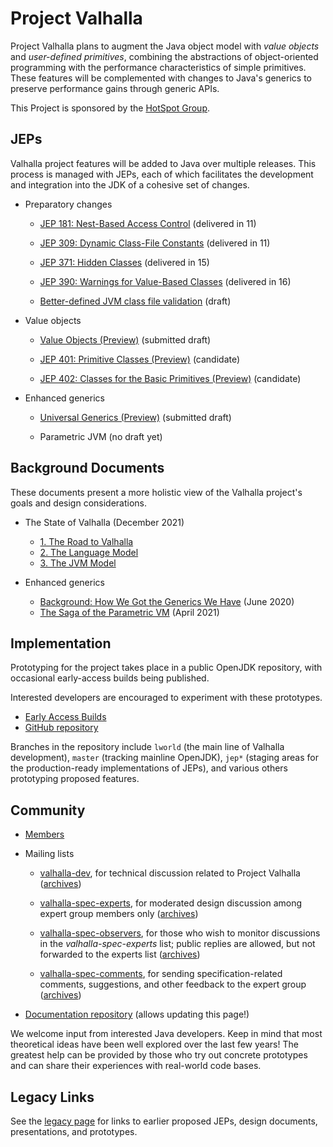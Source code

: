 # Project Valhalla

Project Valhalla plans to augment the Java object model with *value objects* and
*user-defined primitives*, combining the abstractions of object-oriented
programming with the performance characteristics of simple primitives.
These features will be complemented with changes to Java's generics to preserve
performance gains through generic APIs.

This Project is sponsored by the
[HotSpot Group](http://openjdk.java.net/groups/hotspot).

## JEPs

Valhalla project features will be added to Java over multiple releases.
This process is managed with JEPs, each of which facilitates the development and
integration into the JDK of a cohesive set of changes.

-   Preparatory changes

    -   [JEP 181: Nest-Based Access Control](https://openjdk.java.net/jeps/181)
        (delivered in 11)

    -   [JEP 309: Dynamic Class-File Constants](https://openjdk.java.net/jeps/309)
        (delivered in 11)

    -   [JEP 371: Hidden Classes](https://openjdk.java.net/jeps/371)
        (delivered in 15)

    -   [JEP 390: Warnings for Value-Based Classes](https://openjdk.java.net/jeps/390)
        (delivered in 16)

    -   [Better-defined JVM class file validation](https://openjdk.java.net/jeps/8267650)
        (draft)

-   Value objects

    -   [Value Objects (Preview)](https://openjdk.java.net/jeps/8277163)
        (submitted draft)

    -   [JEP 401: Primitive Classes (Preview)](https://openjdk.java.net/jeps/401)
        (candidate)

    -   [JEP 402: Classes for the Basic Primitives (Preview)](https://openjdk.java.net/jeps/402)
        (candidate)

-   Enhanced generics

    -   [Universal Generics (Preview)](https://openjdk.java.net/jeps/8261529)
        (submitted draft)

    -   Parametric JVM
        (no draft yet)

## Background Documents

These documents present a more holistic view of the Valhalla project's goals and
design considerations.

-   The State of Valhalla (December 2021)
    - [1. The Road to Valhalla](design-notes/state-of-valhalla/01-background)
    - [2. The Language Model](design-notes/state-of-valhalla/02-object-model)
    - [3. The JVM Model](design-notes/state-of-valhalla/03-vm-model)

-   Enhanced generics
    - [Background: How We Got the Generics We Have](design-notes/in-defense-of-erasure) (June 2020)
    - [The Saga of the Parametric VM](design-notes/parametric-vm/parametric-vm) (April 2021)

## Implementation

Prototyping for the project takes place in a public OpenJDK repository, with
occasional early-access builds being published.

Interested developers are encouraged to experiment with these prototypes.

-   [Early Access Builds](https://jdk.java.net/valhalla/)
-   [GitHub repository](https://github.com/openjdk/valhalla)

Branches in the repository include `lworld` (the main line of Valhalla
development), `master` (tracking mainline OpenJDK), `jep*` (staging areas for
the production-ready implementations of JEPs), and various others prototyping
proposed features.

## Community

-   [Members](http://openjdk.java.net/census#valhalla)

-   Mailing lists

    -   [valhalla-dev](http://mail.openjdk.java.net/mailman/listinfo/valhalla-dev),
        for technical discussion related to Project Valhalla
        ([archives](http://mail.openjdk.java.net/pipermail/valhalla-dev/))

    -   [valhalla-spec-experts](http://mail.openjdk.java.net/mailman/listinfo/valhalla-spec-experts),
        for moderated design discussion among expert group members only
        ([archives](http://mail.openjdk.java.net/pipermail/valhalla-spec-experts/))

    -   [valhalla-spec-observers](http://mail.openjdk.java.net/mailman/listinfo/valhalla-spec-observers),
        for those who wish to monitor discussions in the *valhalla-spec-experts*
        list; public replies are allowed, but not forwarded to the experts list
        ([archives](http://mail.openjdk.java.net/pipermail/valhalla-spec-observers/))

    -   [valhalla-spec-comments](http://mail.openjdk.java.net/mailman/listinfo/valhalla-spec-comments),
        for sending specification-related comments, suggestions, and other
        feedback to the expert group
        ([archives](http://mail.openjdk.java.net/pipermail/valhalla-spec-comments/))

-   [Documentation repository](https://github.com/openjdk/valhalla-docs)
    (allows updating this page!)

We welcome input from interested Java developers. Keep in mind that most
theoretical ideas have been well explored over the last few years! The greatest
help can be provided by those who try out concrete prototypes and can share
their experiences with real-world code bases.

## Legacy Links

See the [legacy page](legacy) for links to earlier proposed JEPs, design
documents, presentations, and prototypes.
